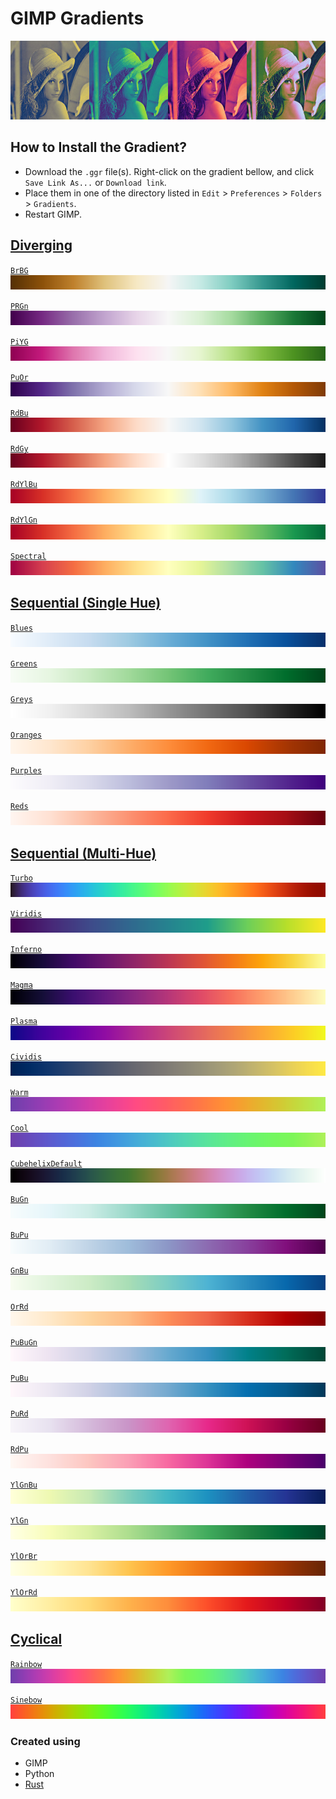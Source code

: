 # GIMP Gradients

![Gradient Map](images/lenna-gradient-map.jpg)

## How to Install the Gradient?

* Download the `.ggr` file(s). Right-click on the gradient bellow, and click `Save Link As...` or `Download link`.
* Place them in one of the directory listed in `Edit` > `Preferences` > `Folders` > `Gradients`.
* Restart GIMP.

## [Diverging](Diverging/)

[`BrBG`](Diverging/BrBG.ggr?raw=1)
[![img](images/BrBG.png)](Diverging/BrBG.ggr?raw=1)

[`PRGn`](Diverging/PRGn.ggr?raw=1)
[![img](images/PRGn.png)](Diverging/PRGn.ggr?raw=1)

[`PiYG`](Diverging/PiYG.ggr?raw=1)
[![img](images/PiYG.png)](Diverging/PiYG.ggr?raw=1)

[`PuOr`](Diverging/PuOr.ggr?raw=1)
[![img](images/PuOr.png)](Diverging/PuOr.ggr?raw=1)

[`RdBu`](Diverging/RdBu.ggr?raw=1)
[![img](images/RdBu.png)](Diverging/RdBu.ggr?raw=1)

[`RdGy`](Diverging/RdGy.ggr?raw=1)
[![img](images/RdGy.png)](Diverging/RdGy.ggr?raw=1)

[`RdYlBu`](Diverging/RdYlBu.ggr?raw=1)
[![img](images/RdYlBu.png)](Diverging/RdYlBu.ggr?raw=1)

[`RdYlGn`](Diverging/RdYlGn.ggr?raw=1)
[![img](images/RdYlGn.png)](Diverging/RdYlGn.ggr?raw=1)

[`Spectral`](Diverging/Spectral.ggr?raw=1)
[![img](images/Spectral.png)](Diverging/Spectral.ggr?raw=1)

## [Sequential (Single Hue)](Sequential_Single_Hue/)

[`Blues`](Sequential_Single_Hue/Blues.ggr?raw=1)
[![img](images/Blues.png)](Sequential_Single_Hue/Blues.ggr?raw=1)

[`Greens`](Sequential_Single_Hue/Greens.ggr?raw=1)
[![img](images/Greens.png)](Sequential_Single_Hue/Greens.ggr?raw=1)

[`Greys`](Sequential_Single_Hue/Greys.ggr?raw=1)
[![img](images/Greys.png)](Sequential_Single_Hue/Greys.ggr?raw=1)

[`Oranges`](Sequential_Single_Hue/Oranges.ggr?raw=1)
[![img](images/Oranges.png)](Sequential_Single_Hue/Oranges.ggr?raw=1)

[`Purples`](Sequential_Single_Hue/Purples.ggr?raw=1)
[![img](images/Purples.png)](Sequential_Single_Hue/Purples.ggr?raw=1)

[`Reds`](Sequential_Single_Hue/Reds.ggr?raw=1)
[![img](images/Reds.png)](Sequential_Single_Hue/Reds.ggr?raw=1)

## [Sequential (Multi-Hue)](Sequential_Multi_Hue/)

[`Turbo`](Sequential_Multi_Hue/Turbo.ggr?raw=1)
[![img](images/Turbo.png)](Sequential_Multi_Hue/Turbo.ggr?raw=1)

[`Viridis`](Sequential_Multi_Hue/Viridis.ggr?raw=1)
[![img](images/Viridis.png)](Sequential_Multi_Hue/Viridis.ggr?raw=1)

[`Inferno`](Sequential_Multi_Hue/Inferno.ggr?raw=1)
[![img](images/Inferno.png)](Sequential_Multi_Hue/Inferno.ggr?raw=1)

[`Magma`](Sequential_Multi_Hue/Magma.ggr?raw=1)
[![img](images/Magma.png)](Sequential_Multi_Hue/Magma.ggr?raw=1)

[`Plasma`](Sequential_Multi_Hue/Plasma.ggr?raw=1)
[![img](images/Plasma.png)](Sequential_Multi_Hue/Plasma.ggr?raw=1)

[`Cividis`](Sequential_Multi_Hue/Cividis.ggr?raw=1)
[![img](images/Cividis.png)](Sequential_Multi_Hue/Cividis.ggr?raw=1)

[`Warm`](Sequential_Multi_Hue/Warm.ggr?raw=1)
[![img](images/Warm.png)](Sequential_Multi_Hue/Warm.ggr?raw=1)

[`Cool`](Sequential_Multi_Hue/Cool.ggr?raw=1)
[![img](images/Cool.png)](Sequential_Multi_Hue/Cool.ggr?raw=1)

[`CubehelixDefault`](Sequential_Multi_Hue/CubehelixDefault.ggr?raw=1)
[![img](images/CubehelixDefault.png)](Sequential_Multi_Hue/CubehelixDefault.ggr?raw=1)

[`BuGn`](Sequential_Multi_Hue/BuGn.ggr?raw=1)
[![img](images/BuGn.png)](Sequential_Multi_Hue/BuGn.ggr?raw=1)

[`BuPu`](Sequential_Multi_Hue/BuPu.ggr?raw=1)
[![img](images/BuPu.png)](Sequential_Multi_Hue/BuPu.ggr?raw=1)

[`GnBu`](Sequential_Multi_Hue/GnBu.ggr?raw=1)
[![img](images/GnBu.png)](Sequential_Multi_Hue/GnBu.ggr?raw=1)

[`OrRd`](Sequential_Multi_Hue/OrRd.ggr?raw=1)
[![img](images/OrRd.png)](Sequential_Multi_Hue/OrRd.ggr?raw=1)

[`PuBuGn`](Sequential_Multi_Hue/PuBuGn.ggr?raw=1)
[![img](images/PuBuGn.png)](Sequential_Multi_Hue/PuBuGn.ggr?raw=1)

[`PuBu`](Sequential_Multi_Hue/PuBu.ggr?raw=1)
[![img](images/PuBu.png)](Sequential_Multi_Hue/PuBu.ggr?raw=1)

[`PuRd`](Sequential_Multi_Hue/PuRd.ggr?raw=1)
[![img](images/PuRd.png)](Sequential_Multi_Hue/PuRd.ggr?raw=1)

[`RdPu`](Sequential_Multi_Hue/RdPu.ggr?raw=1)
[![img](images/RdPu.png)](Sequential_Multi_Hue/RdPu.ggr?raw=1)

[`YlGnBu`](Sequential_Multi_Hue/YlGnBu.ggr?raw=1)
[![img](images/YlGnBu.png)](Sequential_Multi_Hue/YlGnBu.ggr?raw=1)

[`YlGn`](Sequential_Multi_Hue/YlGn.ggr?raw=1)
[![img](images/YlGn.png)](Sequential_Multi_Hue/YlGn.ggr?raw=1)

[`YlOrBr`](Sequential_Multi_Hue/YlOrBr.ggr?raw=1)
[![img](images/YlOrBr.png)](Sequential_Multi_Hue/YlOrBr.ggr?raw=1)

[`YlOrRd`](Sequential_Multi_Hue/YlOrRd.ggr?raw=1)
[![img](images/YlOrRd.png)](Sequential_Multi_Hue/YlOrRd.ggr?raw=1)

## [Cyclical](Cyclical/)

[`Rainbow`](Cyclical/Rainbow.ggr?raw=1)
[![img](images/Rainbow.png)](Cyclical/Rainbow.ggr?raw=1)

[`Sinebow`](Cyclical/Sinebow.ggr?raw=1)
[![img](images/Sinebow.png)](Cyclical/Sinebow.ggr?raw=1)

### Created using

* GIMP
* Python
* [Rust](https://github.com/mazznoer/colorgrad-rs)
